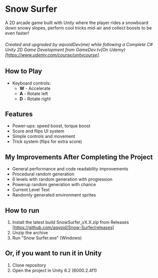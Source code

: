 # Snow Surfer
A 2D arcade game built with Unity where the player rides a snowboard down snowy slopes, perform cool tricks mid-air and collect boosts to be even faster!
###### Created and upgraded by aqvoidDev(me) while following a Complete C# Unity 2D Game Development from GameDev.tv(On Udemy)[https://www.udemy.com/course/unitycourse].

## How to Play

- Keyboard controls:
  - **W** - Accelerate
  - **A** - Rotate left
  - **D** - Rotate right

## Features
- Power-ups: speed boost, torque boost
- Score and flips UI system
- Simple controls and movement
- Trick system (flips for extra score)

## My Improvements After Completing the Project
- General performance and code readability improvements
- Procedural random generation
- 6 levels with random generation with progression
- Powerup random generation with chance
- Current Level Text
- Randomly generated environment sprites  

## How to run
1. Install the latest build SnowSurfer_vX.X.zip from Releases [https://github.com/aqvoid/Snow-Surfer/releases]
2. Unzip the archive
3. Run "Snow Surfer.exe" (Windows)

## Or, if you want to run it in Unity
1. Clone repository
2. Open the project in Unity 6.2 (6000.2.4f1)
